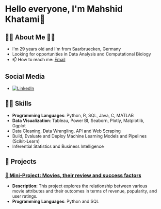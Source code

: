 # Hello everyone, I'm Mahshid Khatami👋


## 👩‍💻 About Me 👩‍💻
- I'm 29 years old and I'm from Saarbruecken, Germany
- Looking for opportunities in Data Analysis and Computational Biology  
- 📫 How to reach me: [Email](khatami.mahshid@gmail.com)





## Social Media
- [![LinkedIn](https://img.shields.io/badge/LinkedIn-Connect-blue)](https://www.linkedin.com/in/mahshidkhatami-data-analyst)



## 🧑‍💼 Skills
- **Programming Languages**: Python, R, SQL, Java, C, MATLAB
- **Data Visualization**: Tableau, Power BI, Seaborn, Plotly, Matplotlib, Ggplot 
- Data Cleaning, Data Wrangling, API and Web Scraping
- Build, Evaluate and Deploy Machine Learning Models and Pipelines (Scikit-Learn)
- Inferential Statistics and Business Intelligence


## 📝 Projects
### [🎥 Mini-Project: Movies, their review and success factors](https://github.com/mahshid1373/mp_movies_sql)
- **Description**: This project explores the relationship between various movie attributes and their outcomes in terms of revenue, popularity, and user ratings.
- **Programming Languages**: Python and SQL
